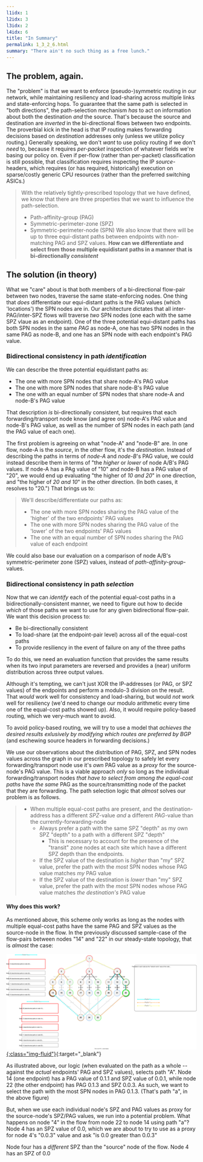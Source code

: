 ```yaml
---
l1idx: 1
l2idx: 3
l3idx: 2
l4idx: 6
title: "In Summary"
permalink: 1_3_2_6.html
summary: "There ain't no such thing as a free lunch."
---
```


##  The problem, again.

The "problem" is that we want to enforce (pseudo-)symmetric routing in our network, while maintaining resiliency and load-sharing across multiple links and state-enforcing hops.  To guarantee that the same path is selected in "both directions", the path-selection mechanism *has* to act on information about both the destination *and* the source.  That's because the source and destination are *inverted* in the bi-directional flows between two endpoints.  The proverbial kick in the head is that IP routing makes forwarding decisions based on *destination* addresses only (unless we utilize policy routing.)  Generally speaking, we don't *want* to use policy routing if we don't *need* to, because it requires *per-packet* inspection of whatever fields we're basing our policy on.  Even if per-flow (rather than per-packet) classification is still possible, that classification requires inspecting the IP *source*-headers, which requires (or has required, historically) execution on sparse/costly generic CPU resources (rather than the preferred switching ASICs.)

> With the relatively tightly-prescribed topology that we have defined, we know that there are three properties that we want to influence the path-selection.
> - Path-affinity-group (PAG)
> - Symmetric-perimeter-zone (SPZ)
> - Symmetric-perimeter-node (SPN)
> We also know that there will be up to three equi-distant paths between endpoints with non-matching PAG and SPZ values.  **How can we differentiate and select from those multiple equidistant paths in a manner that is bi-directionally *consistent***

## The solution (in theory)

What we "care" about is that both members of a bi-directional flow-pair between two nodes, traverse the same state-enforcing nodes.  One thing that *does* differentiate our  equi-distant paths is the PAG values (which 'locations') the SPN nodes are in.  Our architecture dictates that all inter-PAG/inter-SPZ flows will traverse *two* SPN nodes (one each with the same SPZ vlaue as an endpoint).   One of the three potential equi-distant paths has both SPN nodes in the same *PAG* as node-A, one has two SPN nodes in the same PAG as node-B, and one has an SPN node with each endpoint's PAG value.

### Bidirectional consistency in path ***identification***

We can describe the three potential equidistant paths as:
 - The one with more SPN nodes that share node-A's PAG value
 - The one with more SPN nodes that share node-B's PAG value
 - The one with an equal number of SPN nodes that share node-A and node-B's PAG value

That description *is* bi-directionally consistent, but requires that each forwarding/transport node know (and agree on) node-A's PAG value and node-B's PAG value, as well as the number of SPN nodes in each path (and the PAG value of each one).

The first problem is agreeing on what "node-A" and "node-B" are.  In one flow, node-A is the *source*, in the other flow, it's the *destination*.  Instead of describing the paths in terms of *node-A* and *node-B*'s PAG value, we could instead describe them in terms of "the *higher* or *lower* of node A/B's PAG values.  If node-A has a PAg value of "10" and node-B has a PAG value of "20", we would end up evaluating "the higher of *10 and 20*" in one direction, and "the higher of *20 and 10*" in the other direction.  (In both cases, it resolves to "20.")  That brings us to:
> We'll describe/differentiate our paths as:
> - The one with more SPN nodes sharing the PAG value of the 'higher' of the two endpoints' PAG values
> - The one with more SPN nodes sharing the PAG value of the 'lower' of the two endpoints' PAG values
> - The one with an equal number of SPN nodes sharing the PAG value of each endpoint

We could also base our evaluation on a comparison of node A/B's symmetric-perimeter zone (SPZ) values, instead of *path-affinity-group*-values.

### Bidirectional consistency in path ***selection***

Now that we can *identify* each of the potential equal-cost paths in a bidirectionally-consistent manner, we need to figure out how to decide *which* of those paths we want to use for any given bidirectional flow-pair.  We want this decision process to:
- Be bi-directionally consistent
- To load-share (at the endpoint-pair level) across all of the equal-cost paths
- To provide resiliency in the event of failure on any of the three paths

To do this, we need an evaluation function that provides the same results when its two input parameters are reversed and provides a (near) uniform distribution across three output values.  

Although it's tempting, we can't just XOR the IP-addresses (or PAG, or SPZ values) of the endpoints and perform a modulo-3 division on the result.  That *would* work well for consistency and load-sharing, but would *not* work well for resiliency (we'd need to change our modulo arithmetic every time one of the equal-cost paths showed up).  Also, it would require policy-based routing, which we very-much want to avoid.

To avoid policy-based routing, we will try to use a model that *achieves the desired results exlusively by modifying which routes are preferred by BGP* (and eschewing source headers in forwarding decisions.)

We use our observations about the distribution of PAG, SPZ, and SPN nodes values across the graph in our prescribed topology to safely let every forwarding/transport node use it's *own* PAG value as a *proxy* for the source-node's PAG value.  This is a viable approach *only* so long as the individual forwarding/transport nodes *that have to select from among the equal-cost paths* have *the same* PAG as the source/transmitting node of the packet that they are forwarding.  The path selection logic that *almost* solves our problem is as follows.

> - When multiple equal-cost paths are present, and the destination-address has a different *SPZ*-value *and* a different *PAG*-value than the currently-forwarding-node
>   - Always prefer a path with the same SPZ "depth" as my own SPZ "depth" to a path with a different SPZ "depth"
>     - This is necessary to account for the presence of the "transit" zone nodes at each site which have a different SPZ depth than the endpoints.
>   - If the SPZ value of the destination is *higher* than "my" SPZ value, prefer the path with the *most* SPN nodes whose PAG value matches *my* PAG value
>   - If the SPZ value of the destination is *lower* than "my" SPZ value, prefer the path with the *most* SPN nodes whose PAG value matches  *the destination's* PAG value

#### Why does this work?

As mentioned above, this scheme only works as long as the nodes with multiple equal-cost paths have the same PAG and SPZ values as the source-node in the flow. In the previously discussed sample-case of the flow-pairs between nodes "14" and "22" in our steady-state topology, that is *almost* the case:

[![image](./grphth-23-steady-state.svg){:class="img-fluid"}](./grphth-23-steady-state.svg){:target="_blank"}

As illustrated above, our logic (when evaluated on the path as a whole -- against the *actual* endpoints' PAG and SPZ values), selects path "A".  Node 14 (one endpoint) has a PAG value of 0.1.1 and SPZ value of 0.0.1, while node 22 (the other endpoint) has PAG 0.1.3 and SPZ 0.0.3.  As such, we want to select the path with the most SPN nodes in PAG 0.1.3.  (That's path "a", in the above figure)

But, when we use each individual node's SPZ and PAG values as proxy for the source-node's SPZ/PAG values, we run into a potential problem.  What happens on node "4" in the flow from node 22 to node 14 using path "a"?  Node 4 has an SPZ value of 0.0, which we are about to try to use as a proxy for node 4's "0.0.3" value and ask  "is 0.0 greater than 0.0.3"


Node four has a *different* SPZ than the "source" node of the flow.  Node 4 has an SPZ of 0.0